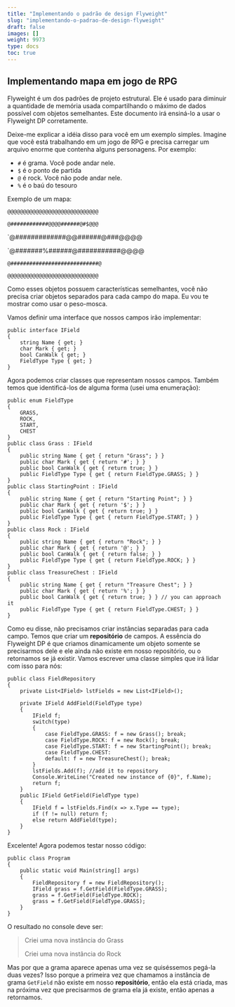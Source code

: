 ```yaml
---
title: "Implementando o padrão de design Flyweight"
slug: "implementando-o-padrao-de-design-flyweight"
draft: false
images: []
weight: 9973
type: docs
toc: true
---
```


## Implementando mapa em jogo de RPG
Flyweight é um dos padrões de projeto estrutural. Ele é usado para diminuir a quantidade de memória usada compartilhando o máximo de dados possível com objetos semelhantes. Este documento irá ensiná-lo a usar o Flyweight DP corretamente.

Deixe-me explicar a idéia disso para você em um exemplo simples. Imagine que você está trabalhando em um jogo de RPG e precisa carregar um arquivo enorme que contenha alguns personagens. Por exemplo:

- `#` é grama. Você pode andar nele.
- `$` é o ponto de partida
- `@` é rock. Você não pode andar nele.
- `%` é o baú do tesouro

Exemplo de um mapa:

`@@@@@@@@@@@@@@@@@@@@@@@@@@@@@`

`@############@@@@######@#$@@@`

`@#############@@######@###@@@@

`@#######%######@###########@@@@

`@############################@`

`@@@@@@@@@@@@@@@@@@@@@@@@@@@@@`

Como esses objetos possuem características semelhantes, você não precisa criar objetos separados para cada campo do mapa. Eu vou te mostrar como usar o peso-mosca.

Vamos definir uma interface que nossos campos irão implementar:

    public interface IField
    {
        string Name { get; }
        char Mark { get; }
        bool CanWalk { get; }
        FieldType Type { get; }
    }
Agora podemos criar classes que representam nossos campos. Também temos que identificá-los de alguma forma (usei uma enumeração):

    public enum FieldType
    {
        GRASS,
        ROCK,
        START,
        CHEST
    }
    public class Grass : IField
    {
        public string Name { get { return "Grass"; } }
        public char Mark { get { return '#'; } }
        public bool CanWalk { get { return true; } }
        public FieldType Type { get { return FieldType.GRASS; } }
    }
    public class StartingPoint : IField
    {
        public string Name { get { return "Starting Point"; } }
        public char Mark { get { return '$'; } }
        public bool CanWalk { get { return true; } }
        public FieldType Type { get { return FieldType.START; } }
    }
    public class Rock : IField
    {
        public string Name { get { return "Rock"; } }
        public char Mark { get { return '@'; } }
        public bool CanWalk { get { return false; } }
        public FieldType Type { get { return FieldType.ROCK; } }
    }
    public class TreasureChest : IField
    {
        public string Name { get { return "Treasure Chest"; } }
        public char Mark { get { return '%'; } }
        public bool CanWalk { get { return true; } } // you can approach it
        public FieldType Type { get { return FieldType.CHEST; } }
    }
    
Como eu disse, não precisamos criar instâncias separadas para cada campo. Temos que criar um __repositório__ de campos. A essência do Flyweight DP é que criamos dinamicamente um objeto somente se precisarmos dele e ele ainda não existe em nosso repositório, ou o retornamos se já existir. Vamos escrever uma classe simples que irá lidar com isso para nós:

    public class FieldRepository
    {
        private List<IField> lstFields = new List<IField>();
 
        private IField AddField(FieldType type)
        {
            IField f;
            switch(type)
            {
                case FieldType.GRASS: f = new Grass(); break;
                case FieldType.ROCK: f = new Rock(); break;
                case FieldType.START: f = new StartingPoint(); break;
                case FieldType.CHEST:
                default: f = new TreasureChest(); break;
            }
            lstFields.Add(f); //add it to repository
            Console.WriteLine("Created new instance of {0}", f.Name);
            return f;
        }
        public IField GetField(FieldType type)
        {
            IField f = lstFields.Find(x => x.Type == type);
            if (f != null) return f;
            else return AddField(type);
        }
    }
Excelente! Agora podemos testar nosso código:

    public class Program
    {
        public static void Main(string[] args)
        {
            FieldRepository f = new FieldRepository();
            IField grass = f.GetField(FieldType.GRASS);
            grass = f.GetField(FieldType.ROCK);
            grass = f.GetField(FieldType.GRASS);       
        }
    }
O resultado no console deve ser:
> Criei uma nova instância do Grass
>
> Criei uma nova instância do Rock

Mas por que a grama aparece apenas uma vez se quiséssemos pegá-la duas vezes? Isso porque a primeira vez que chamamos a instância de grama `GetField` não existe em nosso __repositório__, então ela está criada, mas na próxima vez que precisarmos de grama ela já existe, então apenas a retornamos.



